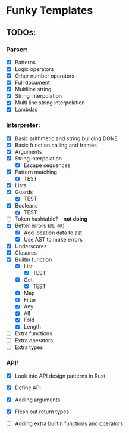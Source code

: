 # Funky Templates

## TODOs:

### Parser:

- [x] Patterns
- [x] Logic operators
- [x] Other number operators
- [x] Full document
- [x] Multiline string
- [x] String interpolation
- [x] Multi line string interpolation
- [x] Lambdas

### Interpreter:

- [x] Basic arithmetic and string building DONE
- [x] Basic function calling and frames
- [x] Arguments
- [X] String interpolation
  - [X] Escape sequences
- [X] Pattern matching
  - [X] TEST
- [X] Lists
- [x] Guards
  - [X] TEST
- [x] Booleans
  - [X] TEST
- [ ] Token hashtable? - **not doing**
- [X] Better errors (`@L @R`)
  - [X] Add location data to ast
  - [X] Use AST to make errors
- [X] Underscores
- [X] Closures
- [X] Builtin function
  - [X] List
    - [X] TEST
  - [X] Get
    - [X] TEST
  - [X] Map
  - [X] Filter
  - [X] Any
  - [X] All
  - [X] Fold
  - [X] Length
- [ ] Extra functions
- [ ] Extra operators
- [ ] Extra types

### API:

- [x] Look into API design patterns in Rust
- [x] Define API
- [x] Adding arguments
- [x] Flesh out return types
- [ ] Adding extra builtin functions and operators

